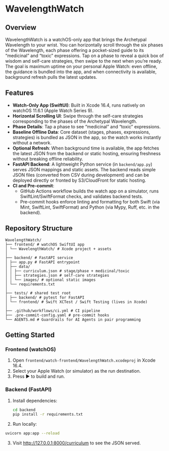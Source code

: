# WavelengthWatch

## Overview

WavelengthWatch is a watchOS-only app that brings the Archetypal Wavelength to your wrist. You can horizontally scroll through the six phases of the Wavelength, each phase offering a pocket-sized guide to its “medicinal” and “toxic” expressions. Tap on a phase to reveal a quick box of wisdom and self-care strategies, then swipe to the next when you’re ready. The goal is maximum uptime on your personal Apple Watch: even offline, the guidance is bundled into the app, and when connectivity is available, background refresh pulls the latest updates.

## Features

- **Watch-Only App (SwiftUI)**: Built in Xcode 16.4, runs natively on watchOS 11.6.1 (Apple Watch Series 9).
- **Horizontal Scrolling UI**: Swipe through the self-care strategies corresponding to the phases of the Archetypal Wavelength.
- **Phase Details**: Tap a phase to see “medicinal” and “toxic” expressions.
- **Baseline Offline Data**: Core dataset (stages, phases, expressions, strategies) is bundled as JSON in the app, so the watch works instantly without a network.
- **Optional Refresh**: When background time is available, the app fetches the latest JSON from the backend or static hosting, ensuring freshness without breaking offline reliability.
- **FastAPI Backend**: A lightweight Python service (in `backend/app.py`) serves JSON mappings and static assets. The backend reads simple JSON files (converted from CSV during development) and can be deployed directly or fronted by S3/CloudFront for static hosting.
- **CI and Pre-commit**:
  - GitHub Actions workflow builds the watch app on a simulator, runs SwiftLint/SwiftFormat checks, and validates backend tests.
  - Pre-commit hooks enforce linting and formatting for both Swift (via Mint, SwiftLint, SwiftFormat) and Python (via Mypy, Ruff, etc. in the backend).

## Repository Structure
```aiignore
WavelengthWatch/
├── frontend/ # watchOS SwiftUI app
│ └── WavelengthWatch/ # Xcode project + assets
│
├── backend/ # FastAPI service
│ ├── app.py # FastAPI entrypoint
│ ├── data/
│ │ ├── curriculum.json # stage/phase + medicinal/toxic
│ │ ├── strategies.json # self-care strategies
│ │ └── images/ # optional static images
│ └── requirements.txt
│
├── tests/ # shared test root
│ ├── backend/ # pytest for FastAPI
│ └── frontend/ # Swift XCTest / Swift Testing (lives in Xcode)
│
├── .github/workflows/ci.yml # CI pipeline
├── .pre-commit-config.yaml # pre-commit hooks
└── AGENTS.md # Guardrails for AI Agents in pair programming
```
## Getting Started

### Frontend (watchOS)
1. Open `frontend/watch-frontend/WavelengthWatch.xcodeproj` in Xcode 16.4.
2. Select your Apple Watch (or simulator) as the run destination.
3. Press ▶ to build and run.

### Backend (FastAPI)
1. Install dependencies:
   ```bash
   cd backend
   pip install -r requirements.txt

2. Run locally:
```bash
uvicorn app:app --reload
```

3. Visit http://127.0.0.1:8000/curriculum
 to see the JSON served.
